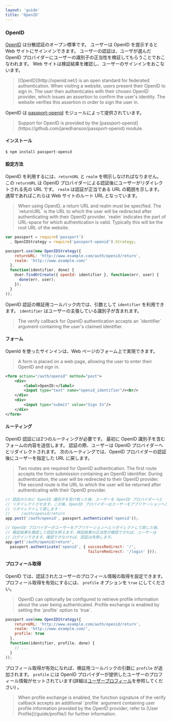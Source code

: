 ```yaml
---
layout: 'guide'
title: 'OpenID'
---
```


### OpenID

[OpenID](http://openid.net/) は分散認証のオープン標準です。
ユーザーは OpenID を提示すると Web サイトにサインインできます。
ユーザーの認証は、ユーザが選んだ OpenID プロバイダーにユーザーの識別子の正当性を検証してもらうことでおこなわれます。
Web サイトは検証結果を確認し、ユーザーのサインインをおこないます。

<blockquote class="original">
[OpenID](http://openid.net/) is an open standard for federated authentication.
When visiting a website, users present their OpenID to sign in.  The user then
authenticates with their chosen OpenID provider, which issues an assertion to
confirm the user's identity.  The website verifies this assertion in order to
sign the user in.
</blockquote>

OpenID は [passport-openid](https://github.com/jaredhanson/passport-openid) モジュールによって提供されています。

<blockquote class="original">
Support for OpenID is provided by the [passport-openid](https://github.com/jaredhanson/passport-openid)
module.
</blockquote>

#### インストール

```bash
$ npm install passport-openid
```

#### 設定方法

OpenID を利用するには、`returnURL` と `realm` を明示しなければなりません。
この `returnURL` は OpenID プロバイダーによる認証後にユーザーがリダイレクトされる先の URL です。
`realm` は認証が正当である URL の範囲を示します。
通常であればこれらは Web サイトのルート URL となっています。

<blockquote class="original">
When using OpenID, a return URL and realm must be specified.  The `returnURL` is
the URL to which the user will be redirected after authenticating with their
OpenID provider.  `realm` indicates the part of URL-space for which
authentication is valid.  Typically this will be the root URL of the website.
</blockquote>

```javascript
var passport = require('passport')
  , OpenIDStrategy = require('passport-openid').Strategy;

passport.use(new OpenIDStrategy({
    returnURL: 'http://www.example.com/auth/openid/return',
    realm: 'http://www.example.com/'
  },
  function(identifier, done) {
    User.findOrCreate({ openId: identifier }, function(err, user) {
      done(err, user);
    });
  }
));
```

OpenID 認証の検証用コールバック内では、引数として `identifier` を利用できます。
`identifier` はユーザーの主張している識別子が含まれます。

<blockquote class="original">
The verify callback for OpenID authentication accepts an `identifier` argument
containing the user's claimed identifier.
</blockquote>

#### フォーム

OpenId を使ったサインインは、Web ページのフォーム上で実現できます。

<blockquote class="original">
A form is placed on a web page, allowing the user to enter their OpenID and
sign in.
</blockquote>

```xml
<form action="/auth/openid" method="post">
    <div>
        <label>OpenID:</label>
        <input type="text" name="openid_identifier"/><br/>
    </div>
    <div>
        <input type="submit" value="Sign In"/>
    </div>
</form>
```

#### ルーティング

OpenID 認証には2つのルーティングが必要です。
最初に OpenID 識別子を含むフォームの内容を送信します。
認証の際、ユーザーは OpenID プロバイダーへとリダイレクトされます。
次のルーティングでは、OpenID プロバイダーの認証後にユーザーを指定した URL に戻します。

<blockquote class="original">
Two routes are required for OpenID authentication.  The first route accepts the
form submission containing an OpenID identifier.  During authentication, the
user will be redirected to their OpenID provider.  The second route is the URL
to which the user will be returned after authenticating with their OpenID
provider.
</blockquote>

```javascript
// 認証のために OpenID 識別子を受け取った後、ユーザーを OpenID プロバイダーへと
// リダイレクトさせます。この後、OpenID プロバイダーはユーザーをアプリケーションへと
// リダイレクトして戻します：
//     /auth/openid/return
app.post('/auth/openid', passport.authenticate('openid'));

// OpenID プロバイダーがユーザーをアプリケーションへとリダイレクトして戻した後、
// 検証結果を確認して認証を終えます。検証結果の正当性が確認できれば、ユーザーは
// ログインできます。確認できなければ、認証は失敗します。
app.get('/auth/openid/return', 
  passport.authenticate('openid', { successRedirect: '/',
                                    failureRedirect: '/login' }));
```

#### プロフィール取得

OpenID では、認証されたユーザーのプロフィール情報の取得を設定できます。
プロフィール取得を有効にするには、 `profile` オプションを `true` にしてください。

<blockquote class="original">
OpenID can optionally be configured to retrieve profile information about the
user being authenticated.  Profile exchange is enabled by setting the `profile`
option to `true`.
</blockquote>

```javascript
passport.use(new OpenIDStrategy({
    returnURL: 'http://www.example.com/auth/openid/return',
    realm: 'http://www.example.com/',
    profile: true
  },
  function(identifier, profile, done) {
    // ...
  }
));
```

プロフィール取得が有効になれば、検証用コールバックの引数に `profile` が追加されます。
`profile` には OpenID プロバイダーが提供したユーザーのプロフィール情報がセットされています(詳細は[ユーザープロフィール](/www.passportjs.org/guide/profile/)を参照してください) 。

<blockquote class="original">
When profile exchange is enabled, the function signature of the verify callback
accepts an additional `profile` argument containing user profile information
provided by the OpenID provider; refer to [User Profile](/guide/profile/) for
further information.
</blockquote>
